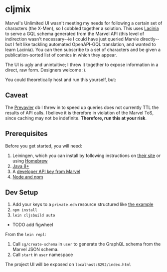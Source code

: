 # cljmix

Marvel's Unlimited UI wasn't meeting my needs for following a certain set of characters (the X-Men), so I cobbled together a solution. This uses [Lacinia](https://github.com/walmartlabs/lacinia) to serve a GQL schema generated from the Marvel API (this level of indirection wasn't necessary--ie I could have just queried Marvle directly--but I felt like tackling automated OpenAPI-GQL translation, and wanted to learn Lacinia). You can then subscribe to a set of characters and be given a publication-sorted list of comics in which they appear.

The UI is ugly and unintuitive; I threw it together to expose information in a direct, raw form. Designers welcome :).

You could theoretically host and run this yourself, but:

## Caveat

The [Prevayler](https://github.com/klauswuestefeld/prevayler-clj) db I threw in to speed up queries does not currently TTL the results of API calls. I believe it is therefore in violation of the Marvel ToS, since caching may not be indefinite. **Therefore, run this at your risk**.

## Prerequisites

Before you get started, you will need:

1. Leiningen, which you can install by following instructions on [their site](https://leiningen.org/#install) or using [Homebrew](https://formulae.brew.sh/formula/leiningen)
1. [Java 8+](https://adoptopenjdk.net/)
1. A [developer API key from Marvel](https://developer.marvel.com/)
1. [Node and npm](https://nodejs.org/en/download/)

## Dev Setup

1. Add your keys to a `private.edn` resource structured like [the example](#resources/example-creds.edn)
1. `npm install`
1. `lein cljsbuild auto`

- TODO add figwheel

From the `lein repl`:

1. Call `sg/create-schema` in `user` to generate the GraphQL schema from the Marvel JSON schema.
1. Call `start` in `user` namespace

The project UI will be exposed on `localhost:8292/index.html`
